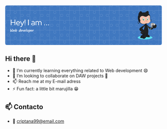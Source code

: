 ![Header](./github-header-image.png)

## Hi there 👋


- 🌱 I’m currently learning everything related to Web development 😄
- 👯 I’m looking to collaborate on DAW projects 🤝
- 📫 Reach me at my E-mail adress
- ⚡ Fun fact: a little bit marujilla 😁

## 📫 Contacto

- 📧 [criptana99@email.com](mailto:criptana99@email.com)


<!--
**laMariCrip/laMariCrip** is a ✨ _special_ ✨ repository because its `README.md` (this file) appears on your GitHub profile.

Here are some ideas to get you started:

- 🔭 I’m currently working on ...
- 🌱 I’m currently learning ...
- 👯 I’m looking to collaborate on ...
- 🤔 I’m looking for help with ...
- 💬 Ask me about ...
- 📫 How to reach me: ...
- 😄 Pronouns: ...
- ⚡ Fun fact: ...
-->

